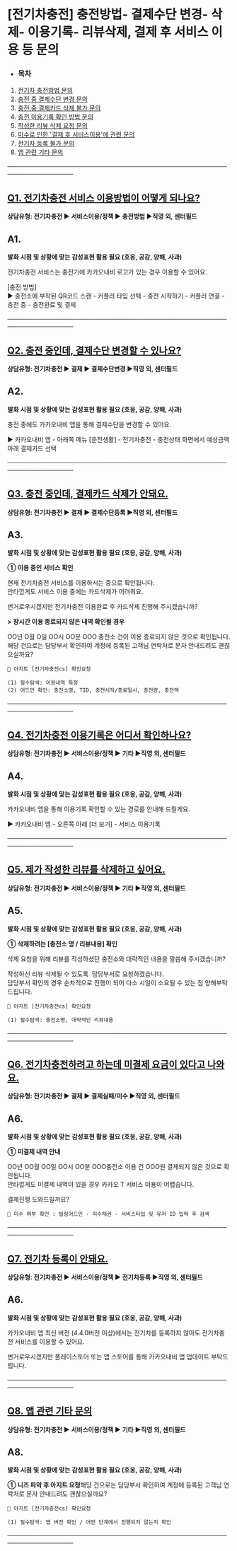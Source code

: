 # [전기차충전] 충전방법- 결제수단 변경- 삭제- 이용기록- 리뷰삭제, 결제 후 서비스 이용 등 문의

* ### **목차**

1. [전기차 충전방법 문의](#h_01J00AV9GZJBTSJHW74W1RH952)
2. [충전 중 결제수단 변경 문의](#h_01JRCEH3RPWQPK1H6YYN7XPHQZ)
3. [충전 중 결제카드 삭제 불가 문의](#01JRCS5PWZECDRYDW243MFC3J5)
4. [충전 이용기록 확인 방법 문의](#01JRCT8GTFF1N2F7YQ54RGM00D)
5. [작성한 리뷰 삭제 요청 문의](#01JRCV31TVCWPA0GZHN6Q4V7FY)
6. [미수로 인한 '결제 후 서비스이용'에 관련 문의](#01JRCTYV9T66A3HZ7WMKE0QZ7P)
7. [전기차 등록 불가 문의](#01JRCV6YBB64BTBQA5DY0X9NCT)
8. [앱 관련 기타 문의](#01JRCVHXP65H47XPM9DR37VF6Q)

─────────────────────────────────────────────────────────────────

[**Q1. 전기차충전 서비스 이용방법이 어떻게 되나요?**](#h_01JN5VV1C5EG2MKX5HJ9SVA4HY)
-----------------------------------------------------------------

**상담유형: 전기차충전 ▶ 서비스이용/정책 ▶ 충전방법 ▶직영 외, 센터필드**

**A1.**
-------

**발화 시점 및 상황에 맞는 감성표현 활용 필요 (호응, 공감, 양해, 사과)**

전기차충전 서비스는 충전기에 카카오내비 로고가 있는 경우 이용할 수 있어요.  
  
[충전 방법]  
▶ 충전소에 부착된 QR코드 스캔 - 커플러 타입 선택 - 충전 시작하기 - 커플러 연결 - 충전 중 - 충전완료 및 결제

─────────────────────────────────────────────────────────────────

[**Q2. 충전 중인데, 결제수단 변경할 수 있나요?**](#h_01JN5VV1C5EG2MKX5HJ9SVA4HY)
----------------------------------------------------------------

**상담유형: 전기차충전 ▶ 결제 ▶ 결제수단변경 ▶직영 외, 센터필드**

**A2.**
-------

**발화 시점 및 상황에 맞는 감성표현 활용 필요 (호응, 공감, 양해, 사과)**

충전 중에도 카카오내비 앱을 통해 결제수단을 변경할 수 있어요.  
  
▶ 카카오내비 앱 - 아래쪽 메뉴 [운전생활] - 전기차충전 - 충전상태 화면에서 예상금액 아래 결제카드 선택

─────────────────────────────────────────────────────────────────

[**Q3. 충전 중인데, 결제카드 삭제가 안돼요.**](#h_01JN5VV1C5EG2MKX5HJ9SVA4HY)
--------------------------------------------------------------

**상담유형: 전기차충전 ▶ 결제 ▶ 결제수단등록 ▶직영 외, 센터필드**

**A3.**
-------

**발화 시점 및 상황에 맞는 감성표현 활용 필요 (호응, 공감, 양해, 사과)**

**① 이용 중인 서비스 확인**

현재 전기차충전 서비스를 이용하시는 중으로 확인됩니다.  
안타깝게도 서비스 이용 중에는 카드삭제가 어려워요.  
  
번거로우시겠지만 전기차충전 이용완료 후 카드삭제 진행해 주시겠습니까?  
  
**> 장시간 이용 종료되지 않은 내역 확인될 경우**

OO년 O월 O일 OO시 OO분 OOO 충전소 건이 이용 종료되지 않은 것으로 확인됩니다.  
해당 건으로는 담당부서 확인하여 계정에 등록된 고객님 연락처로 문자 안내드려도 괜찮으실까요?

```
📌 아지트 [전기차충전cs] 확인요청  
  
(1) 필수탐색: 이용내역 특정  
(2) 어드민 확인: 충전소명, TID, 충전시작/종료일시, 충전량, 충전액
```

─────────────────────────────────────────────────────────────────

[**Q4. 전기차충전 이용기록은 어디서 확인하나요?**](#h_01JN5VV1C5EG2MKX5HJ9SVA4HY)
---------------------------------------------------------------

**상담유형: 전기차충전 ▶ 서비스이용/정책 ▶ 기타 ▶직영 외, 센터필드**

**A4.**
-------

**발화 시점 및 상황에 맞는 감성표현 활용 필요 (호응, 공감, 양해, 사과)**

카카오내비 앱을 통해 이용기록 확인할 수 있는 경로를 안내해 드릴게요.  
  
▶ 카카오내비 앱 - 오른쪽 아래 [더 보기] - 서비스 이용기록

─────────────────────────────────────────────────────────────────

[**Q5. 제가 작성한 리뷰를 삭제하고 싶어요.**](#h_01JN5VV1C5EG2MKX5HJ9SVA4HY)
-------------------------------------------------------------

**상담유형: 전기차충전 ▶ 서비스이용/정책 ▶ 기타 ▶직영 외, 센터필드**

**A5.**
-------

**발화 시점 및 상황에 맞는 감성표현 활용 필요 (호응, 공감, 양해, 사과)**

**① 삭제하려는 [충전소 명 / 리뷰내용] 확인**

삭제 요청을 위해 리뷰를 작성하셨던 충전소와 대략적인 내용을 말씀해 주시겠습니까?

작성하신 리뷰 삭제될 수 있도록  담당부서로 요청하겠습니다.  
담당부서 확인의 경우 순차적으로 진행이 되어 다소 시일이 소요될 수 있는 점 양해부탁드립니다.

```
📌 아지트 [전기차충전cs] 확인요청  
  
(1) 필수탐색: 충전소명, 대략적인 리뷰내용
```

─────────────────────────────────────────────────────────────────

[**Q6. 전기차충전하려고 하는데 미결제 요금이 있다고 나와요.**](#h_01JN5VV1C5EG2MKX5HJ9SVA4HY)
----------------------------------------------------------------------

**상담유형: 전기차충전 ▶ 결제 ▶ 결제실패/미수 ▶직영 외, 센터필드**

**A6.**
-------

**발화 시점 및 상황에 맞는 감성표현 활용 필요 (호응, 공감, 양해, 사과)**

**① 미결제 내역 안내**

OO년 OO월 OO일 OO시 OO분 OOO충전소 이용 건 OOO원 결제되지 않은 것으로 확인됩니다.  
안타깝게도 미결제 내역이 있을 경우 카카오 T 서비스 이용이 어렵습니다.  
  
결제진행 도와드릴까요?

```
📌 미수 여부 확인 : 빌링어드민 - 미수채권 - 서비스타입 및 유저 ID 입력 후 검색
```

─────────────────────────────────────────────────────────────────

[**Q7. 전기차 등록이 안돼요.**](#01JRCV6YBB64BTBQA5DY0X9NCT)
---------------------------------------------------

**상담유형: 전기차충전 ▶ 서비스이용/정책 ▶ 전기차등록 ▶직영 외, 센터필드**

**A6.**
-------

**발화 시점 및 상황에 맞는 감성표현 활용 필요 (호응, 공감, 양해, 사과)**

카카오내비 앱 최신 버전 (4.4.0버전 이상)에서는 전기차를 등록하지 않아도 전기차충전 서비스를 이용할 수 있어요.  
  
번거로우시겠지만 플레이스토어 또는 앱 스토어를 통해 카카오내비 앱 업데이트 부탁드립니다.

─────────────────────────────────────────────────────────────────

[**Q8. 앱 관련 기타 문의**](#01JRCVHXP65H47XPM9DR37VF6Q)
-------------------------------------------------

**상담유형: 전기차충전 ▶ 서비스이용/정책 ▶ 기타 ▶직영 외, 센터필드**

**A8.**
-------

**발화 시점 및 상황에 맞는 감성표현 활용 필요 (호응, 공감, 양해, 사과)**

**① 니즈 파악 후 아지트 요청**해당 건으로는 담당부서 확인하여 계정에 등록된 고객님 연락처로 문자 안내드려도 괜찮으실까요?

```
📌 아지트 [전기차충전cs] 확인요청  
  
(1) 필수탐색: 앱 버전 확인 / 어떤 단계에서 진행되지 않는지 확인
```

─────────────────────────────────────────────────────────────────